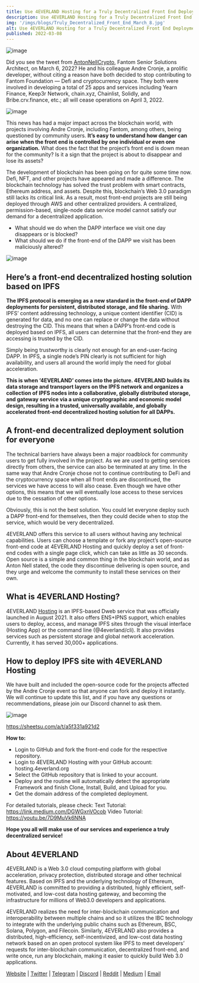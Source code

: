 ```yaml
---
title: Use 4EVERLAND Hosting for a Truly Decentralized Front End Deployment Experience!
description: Use 4EVERLAND Hosting for a Truly Decentralized Front End Deployment Experience!
img: '/imgs/blogs/Truly_Decentralized_Front_End_March_8.jpg'
alt: Use 4EVERLAND Hosting for a Truly Decentralized Front End Deployment Experience!
published: 2022-03-08
---
```


![image](/imgs/blogs/Truly_Decentralized_Front_End_March_8.jpg)

Did you see the tweet from [AntonNellCrypto](https://twitter.com/AntonNellCrypto), Fantom Senior Solutions Architect, on March 6, 2022? He and his colleague Andre Cronje, a prolific developer, without citing a reason have both decided to stop contributing to Fantom Foundation — Defi and cryptocurrency space. They both were involved in developing a total of 25 apps and services including Yearn Finance, Keep3r Network, chain.xyz, Chainlist, Solidly, and Bribe.crv.finance, etc.; all will cease operations on April 3, 2022.

![image](/imgs/blogs/Truly_Decentralized_Front_End_March_8-1.jpg)

This news has had a major impact across the blockchain world, with projects involving Andre Cronje, including Fantom, among others, being questioned by community users. **It’s easy to understand how danger can arise when the front end is controlled by one individual or even one organization.** What does the fact that the project’s front end is down mean for the community? Is it a sign that the project is about to disappear and lose its assets?

The development of blockchain has been going on for quite some time now. Defi, NFT, and other projects have appeared and made a difference. The blockchain technology has solved the trust problem with smart contracts, Ethereum address, and assets. Despite this, blockchain’s Web 3.0 paradigm still lacks its critical link. As a result, most front-end projects are still being deployed through AWS and other centralized providers. A centralized, permission-based, single-node data service model cannot satisfy our demand for a decentralized application.

- What should we do when the DAPP interface we visit one day disappears or is blocked?
- What should we do if the front-end of the DAPP we visit has been maliciously altered?

![image](/imgs/blogs/Truly_Decentralized_Front_End_March_8-2.jpg)


## Here’s a front-end decentralized hosting solution based on IPFS

**The IPFS protocol is emerging as a new standard in the front-end of DAPP deployments for persistent, distributed storage, and file sharing.** With IPFS’ content addressing technology, a unique content identifier (CID) is generated for data, and no one can replace or change the data without destroying the CID. This means that when a DAPP’s front-end code is deployed based on IPFS, all users can determine that the front-end they are accessing is trusted by the CID.

Simply being trustworthy is clearly not enough for an end-user-facing DAPP. In IPFS, a single node’s PIN clearly is not sufficient for high availability, and users all around the world imply the need for global acceleration.

**This is when ‘4EVERLAND’ comes into the picture. 4EVERLAND builds its data storage and transport layers on the IPFS network and organizes a collection of IPFS nodes into a collaborative, globally distributed storage, and gateway service via a unique cryptographic and economic model design, resulting in a trusted, universally available, and globally accelerated front-end decentralized hosting solution for all DAPPs.**

## A front-end decentralized deployment solution for everyone

The technical barriers have always been a major roadblock for community users to get fully involved in the project. As we are used to getting services directly from others, the service can also be terminated at any time. In the same way that Andre Cronje chose not to continue contributing to DeFi and the cryptocurrency space when all front ends are discontinued, the services we have access to will also cease. Even though we have other options, this means that we will eventually lose access to these services due to the cessation of other options.

Obviously, this is not the best solution. You could let everyone deploy such a DAPP front-end for themselves, then they could decide when to stop the service, which would be very decentralized.

4EVERLAND offers this service to all users without having any technical capabilities. Users can choose a template or fork any project’s open-source front-end code at 4EVERLAND Hosting and quickly deploy a set of front-end codes with a single page click, which can take as little as 30 seconds. Open source is a simple and common thing in the blockchain world, and as Anton Nell stated, the code they discontinue delivering is open source, and they urge and welcome the community to install these services on their own.

## What is 4EVERLAND Hosting?

4EVERLAND [Hosting](https://hosting.4everland.org/) is an IPFS-based Dweb service that was officially launched in August 2021. It also offers ENS+IPNS support, which enables users to deploy, access, and manage IPFS sites through the visual interface (Hosting App) or the command line (@4everland/cli). It also provides services such as persistent storage and global network acceleration. Currently, it has served 30,000+ applications.

## How to deploy IPFS site with 4EVERLAND Hosting

We have built and included the open-source code for the projects affected by the Andre Cronje event so that anyone can fork and deploy it instantly. We will continue to update this list, and if you have any questions or recommendations, please join our Discord channel to ask them.

![image](/imgs/blogs/Truly_Decentralized_Front_End_March_8-3.jpg)

https://sheetsu.com/a/t/a5f331a921d2


**How to:**

- Login to GitHub and fork the front-end code for the respective repository.
- Login to 4EVERLAND Hosting with your GitHub account: hosting.4everland.org
- Select the GitHub repository that is linked to your account.
- Deploy and the routine will automatically detect the appropriate Framework and finish Clone, Install, Build, and Upload for you.
- Get the domain address of the completed deployment.

For detailed tutorials, please check:
Text Tutorial: https://link.medium.com/DGWGxnVOcob
Video Tutorial: https://youtu.be/7D9MuVk6NNA

**Hope you all will make use of our services and experience a truly decentralized service!**

## About 4EVERLAND

4EVERLAND is a Web 3.0 cloud computing platform with global acceleration, privacy protection, distributed storage and other technical features. Based on IPFS and the underlying technology of Ethereum, 4EVERLAND is committed to providing a distributed, highly efficient, self-motivated, and low-cost data hosting gateway, and becoming the infrastructure for millions of Web3.0 developers and applications.

4EVERLAND realizes the need for inter-blockchain communication and interoperability between multiple chains and so it utilizes the IBC technology to integrate with the underlying public chains such as Ethereum, BSC, Solana, Polygon, and Filecoin. Similarly, 4EVERLAND also provides a distributed, high-efficiency, self-incentivized, and low-cost data hosting network based on an open protocol system like IPFS to meet developers’ requests for inter-blockchain communication, decentralized front-end, and write once, run any blockchain, making it easier to quickly build Web 3.0 applications.

[Website](https://www.4everland.org/) | [Twitter](https://twitter.com/4everland_org) | [Telegram](https://t.me/org_4everland) | [Discord](https://discord.gg/Cun2VpsdjF) | [Reddit](https://www.reddit.com/r/4everland/) | [Medium](https://4everland.medium.com/) | [Email](mailto:contact@4everland.org) 
